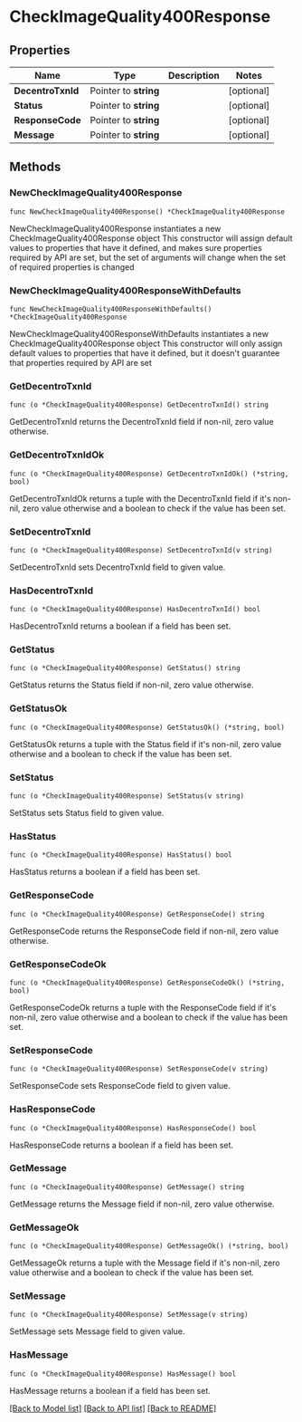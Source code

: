 # CheckImageQuality400Response

## Properties

Name | Type | Description | Notes
------------ | ------------- | ------------- | -------------
**DecentroTxnId** | Pointer to **string** |  | [optional] 
**Status** | Pointer to **string** |  | [optional] 
**ResponseCode** | Pointer to **string** |  | [optional] 
**Message** | Pointer to **string** |  | [optional] 

## Methods

### NewCheckImageQuality400Response

`func NewCheckImageQuality400Response() *CheckImageQuality400Response`

NewCheckImageQuality400Response instantiates a new CheckImageQuality400Response object
This constructor will assign default values to properties that have it defined,
and makes sure properties required by API are set, but the set of arguments
will change when the set of required properties is changed

### NewCheckImageQuality400ResponseWithDefaults

`func NewCheckImageQuality400ResponseWithDefaults() *CheckImageQuality400Response`

NewCheckImageQuality400ResponseWithDefaults instantiates a new CheckImageQuality400Response object
This constructor will only assign default values to properties that have it defined,
but it doesn't guarantee that properties required by API are set

### GetDecentroTxnId

`func (o *CheckImageQuality400Response) GetDecentroTxnId() string`

GetDecentroTxnId returns the DecentroTxnId field if non-nil, zero value otherwise.

### GetDecentroTxnIdOk

`func (o *CheckImageQuality400Response) GetDecentroTxnIdOk() (*string, bool)`

GetDecentroTxnIdOk returns a tuple with the DecentroTxnId field if it's non-nil, zero value otherwise
and a boolean to check if the value has been set.

### SetDecentroTxnId

`func (o *CheckImageQuality400Response) SetDecentroTxnId(v string)`

SetDecentroTxnId sets DecentroTxnId field to given value.

### HasDecentroTxnId

`func (o *CheckImageQuality400Response) HasDecentroTxnId() bool`

HasDecentroTxnId returns a boolean if a field has been set.

### GetStatus

`func (o *CheckImageQuality400Response) GetStatus() string`

GetStatus returns the Status field if non-nil, zero value otherwise.

### GetStatusOk

`func (o *CheckImageQuality400Response) GetStatusOk() (*string, bool)`

GetStatusOk returns a tuple with the Status field if it's non-nil, zero value otherwise
and a boolean to check if the value has been set.

### SetStatus

`func (o *CheckImageQuality400Response) SetStatus(v string)`

SetStatus sets Status field to given value.

### HasStatus

`func (o *CheckImageQuality400Response) HasStatus() bool`

HasStatus returns a boolean if a field has been set.

### GetResponseCode

`func (o *CheckImageQuality400Response) GetResponseCode() string`

GetResponseCode returns the ResponseCode field if non-nil, zero value otherwise.

### GetResponseCodeOk

`func (o *CheckImageQuality400Response) GetResponseCodeOk() (*string, bool)`

GetResponseCodeOk returns a tuple with the ResponseCode field if it's non-nil, zero value otherwise
and a boolean to check if the value has been set.

### SetResponseCode

`func (o *CheckImageQuality400Response) SetResponseCode(v string)`

SetResponseCode sets ResponseCode field to given value.

### HasResponseCode

`func (o *CheckImageQuality400Response) HasResponseCode() bool`

HasResponseCode returns a boolean if a field has been set.

### GetMessage

`func (o *CheckImageQuality400Response) GetMessage() string`

GetMessage returns the Message field if non-nil, zero value otherwise.

### GetMessageOk

`func (o *CheckImageQuality400Response) GetMessageOk() (*string, bool)`

GetMessageOk returns a tuple with the Message field if it's non-nil, zero value otherwise
and a boolean to check if the value has been set.

### SetMessage

`func (o *CheckImageQuality400Response) SetMessage(v string)`

SetMessage sets Message field to given value.

### HasMessage

`func (o *CheckImageQuality400Response) HasMessage() bool`

HasMessage returns a boolean if a field has been set.


[[Back to Model list]](../README.md#documentation-for-models) [[Back to API list]](../README.md#documentation-for-api-endpoints) [[Back to README]](../README.md)


